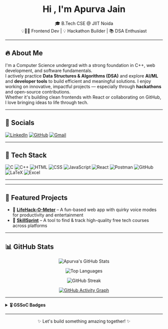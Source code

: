 <h1 align="center">Hi , I'm Apurva Jain</h1>
<p align="center">
  🎓 B.Tech CSE @ JIIT Noida <br>
  💡👨‍💻 Frontend Dev | 💡 Hackathon Builder | 📚 DSA Enthusiast
</p>

---

## 🔥 About Me

I'm a Computer Science undergrad with a strong foundation in C++, web development, and software fundamentals.  
I actively practice **Data Structures & Algorithms (DSA)** and explore **AI/ML** and **developer tools** to build efficient and meaningful solutions. 
I enjoy working on innovative, impactful projects — especially through **hackathons** and open-source contributions.  
Whether it's building clean frontends with React or collaborating on GitHub, I love bringing ideas to life through tech.

---

## 📲 Socials

[![LinkedIn](https://img.shields.io/badge/-LinkedIn-0A66C2?logo=linkedin&logoColor=white)](https://www.linkedin.com/in/apurva-jain-9462a7330/)
[![GitHub](https://img.shields.io/badge/-GitHub-181717?logo=github&logoColor=white)](https://github.com/APURVA122)
[![Gmail](https://img.shields.io/badge/-mj8893854@gmail.com-D14836?logo=gmail&logoColor=white)](mailto:mj8893854@gmail.com)

---

## 🧰 Tech Stack

![C](https://img.shields.io/badge/C-00599C?style=for-the-badge&logo=c&logoColor=white)
![C++](https://img.shields.io/badge/C++-00599C?style=for-the-badge&logo=c%2B%2B&logoColor=white)
![HTML](https://img.shields.io/badge/HTML-E34F26?style=for-the-badge&logo=html5&logoColor=white)
![CSS](https://img.shields.io/badge/CSS-1572B6?style=for-the-badge&logo=css3&logoColor=white)
![JavaScript](https://img.shields.io/badge/JavaScript-F7DF1E?style=for-the-badge&logo=javascript&logoColor=black)
![React](https://img.shields.io/badge/React-20232A?style=for-the-badge&logo=react&logoColor=61DAFB)
![Postman](https://img.shields.io/badge/Postman-FF6C37?style=for-the-badge&logo=postman&logoColor=white)
![GitHub](https://img.shields.io/badge/GitHub-181717?style=for-the-badge&logo=github&logoColor=white)
![LaTeX](https://img.shields.io/badge/LaTeX-008080?style=for-the-badge&logo=latex&logoColor=white)
![Excel](https://img.shields.io/badge/MS%20Excel-217346?style=for-the-badge&logo=microsoft-excel&logoColor=white)

---


---

## 🌟 Featured Projects

- 🔹 [**LifeHack-O-Meter**](https://apurva122.github.io/Hack-O-Meter/) – A fun-based web app with quirky voice modes for productivity and entertainment  
- 🔹 [**SkillSprint**](https://apurva122.github.io/SkillSprint/) – A tool to find & track high-quality free tech courses across platforms  

---

## 📊 GitHub Stats

<div align="center">
  
  ![Apurva's GitHub Stats](https://github-readme-stats.vercel.app/api?username=APURVA122&show_icons=true&theme=tokyonight&count_private=true)
  
  ![Top Languages](https://github-readme-stats.vercel.app/api/top-langs/?username=APURVA122&layout=compact&theme=tokyonight)
  
  ![GitHub Streak](https://github-readme-streak-stats.herokuapp.com/?user=APURVA122&theme=tokyonight)
  
  [![GitHub Activity Graph](https://github-readme-activity-graph.vercel.app/graph?username=APURVA122&theme=github-compact)](https://github.com/APURVA122)

</div>

---

<details>	
  <summary><b>🎖 GSSoC Badges</b></summary><br>
  <div align='center'>
    <img src="https://raw.githubusercontent.com/GSSoC24/Postman-Challenge/main/docs/assets/Postman%20White.png" width="100px" height="100px" />
    <img src="https://raw.githubusercontent.com/GSSoC24/Postman-Challenge/main/docs/assets/1.png" width="100px" height="100px" />
    <img src="https://raw.githubusercontent.com/GSSoC24/Postman-Challenge/main/docs/assets/2.png" width="100px" height="100px" />
  </div>
</details>

---

<p align="center">✨ Let's build something amazing together! ✨</p>

<!---
APURVA122/APURVA122 is a ✨ special ✨ repository because its `README.md` (this file) appears on your GitHub profile.
--->
